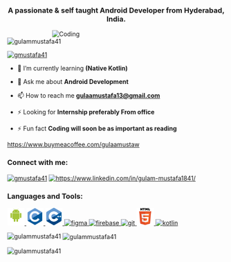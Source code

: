 

<h3 align="center">A passionate & self taught Android Developer from Hyderabad, India. </h3>

<img align="right" alt="Coding" width="400" src="https://user-images.githubusercontent.com/55389276/140866485-8fb1c876-9a8f-4d6a-98dc-08c4981eaf70.gif">


<p align="left"> <img src="https://komarev.com/ghpvc/?username=gulammustafa41&label=Profile%20views&color=0e75b6&style=flat" alt="gulammustafa41" /> </p>

<p align="left"> <a href="https://twitter.com/gmustafa41" target="blank"><img src="https://img.shields.io/twitter/follow/gmustafa41?logo=twitter&style=for-the-badge" alt="gmustafa41" /></a> </p>



- 🌱 I’m currently learning **(Native Kotlin)**

- 💬 Ask me about **Android Development**

- 📫 How to reach me **gulaamustafa13@gmail.com**

- ⚡ Looking for **Internship preferably From office**

- ⚡ Fun fact **Coding will soon be as important as reading**

https://www.buymeacoffee.com/gulaamustaw

<h3 align="left">Connect with me:</h3>
<p align="left">
<a href="https://twitter.com/gmustafa41" target="blank"><img align="center" src="https://raw.githubusercontent.com/rahuldkjain/github-profile-readme-generator/master/src/images/icons/Social/twitter.svg" alt="gmustafa41" height="30" width="40" /></a>
<a href="https://linkedin.com/in/https://www.linkedin.com/in/gulam-mustafa1841/" target="blank"><img align="center" src="https://raw.githubusercontent.com/rahuldkjain/github-profile-readme-generator/master/src/images/icons/Social/linked-in-alt.svg" alt="https://www.linkedin.com/in/gulam-mustafa1841/" height="30" width="40" /></a>
</p>

<h3 align="left">Languages and Tools:</h3>
<p align="left"> <a href="https://developer.android.com" target="_blank" rel="noreferrer"> <img src="https://raw.githubusercontent.com/devicons/devicon/master/icons/android/android-original-wordmark.svg" alt="android" width="40" height="40"/> </a> <a href="https://www.cprogramming.com/" target="_blank" rel="noreferrer"> <img src="https://raw.githubusercontent.com/devicons/devicon/master/icons/c/c-original.svg" alt="c" width="40" height="40"/> </a> <a href="https://www.w3schools.com/cpp/" target="_blank" rel="noreferrer"> <img src="https://raw.githubusercontent.com/devicons/devicon/master/icons/cplusplus/cplusplus-original.svg" alt="cplusplus" width="40" height="40"/> </a> <a href="https://www.figma.com/" target="_blank" rel="noreferrer"> <img src="https://www.vectorlogo.zone/logos/figma/figma-icon.svg" alt="figma" width="40" height="40"/> </a> <a href="https://firebase.google.com/" target="_blank" rel="noreferrer"> <img src="https://www.vectorlogo.zone/logos/firebase/firebase-icon.svg" alt="firebase" width="40" height="40"/> </a> <a href="https://git-scm.com/" target="_blank" rel="noreferrer"> <img src="https://www.vectorlogo.zone/logos/git-scm/git-scm-icon.svg" alt="git" width="40" height="40"/> </a> <a href="https://www.w3.org/html/" target="_blank" rel="noreferrer"> <img src="https://raw.githubusercontent.com/devicons/devicon/master/icons/html5/html5-original-wordmark.svg" alt="html5" width="40" height="40"/> </a> <a href="https://kotlinlang.org" target="_blank" rel="noreferrer"> <img src="https://www.vectorlogo.zone/logos/kotlinlang/kotlinlang-icon.svg" alt="kotlin" width="40" height="40"/> </a> </p>

<p><img align="left" src="https://github-readme-stats.vercel.app/api/top-langs?username=gulammustafa41&show_icons=true&locale=en&layout=compact" alt="gulammustafa41" /></p>

<p>&nbsp;<img align="center" src="https://github-readme-stats.vercel.app/api?username=gulammustafa41&show_icons=true&locale=en" alt="gulammustafa41" /></p>

<p><img align="center" src="https://github-readme-streak-stats.herokuapp.com/?user=gulammustafa41&" alt="gulammustafa41" /> </p>
